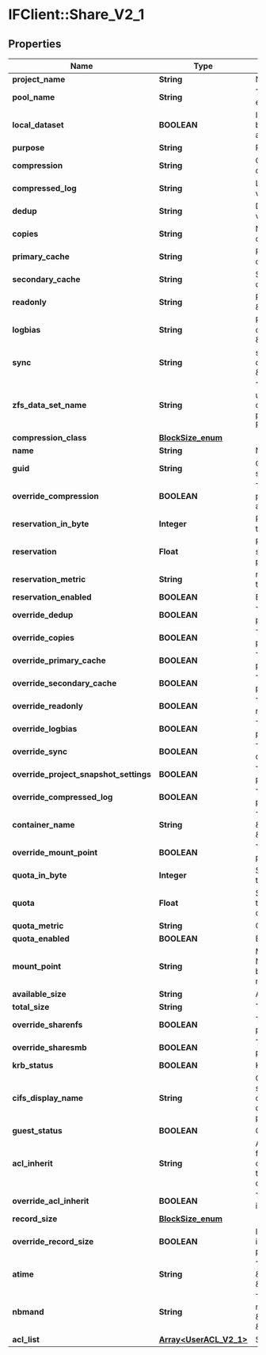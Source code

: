 # IFClient::Share_V2_1

## Properties
Name | Type | Description | Notes
------------ | ------------- | ------------- | -------------
**project_name** | **String** | Name of the project. | 
**pool_name** | **String** | The pool in which the project exists. | 
**local_dataset** | **BOOLEAN** | Indicates whether the project belongs to the current Tegile array. | 
**purpose** | **String** | Purpose of the dataset. | [optional] 
**compression** | **String** | Compression algorithm, default value: \&quot;lz4\&quot;   | [optional] 
**compressed_log** | **String** | Log compression, default value : \&quot;off\&quot;  | [optional] 
**dedup** | **String** | Deduplication setting, default value: \&quot;on\&quot;  | [optional] 
**copies** | **String** | Number of data copies, default value: \&quot;1\&quot;  | [optional] 
**primary_cache** | **String** | Primary cache specified, default value: \&quot;all\&quot;  | [optional] 
**secondary_cache** | **String** | Secondary cache specified, default value: \&quot;all\&quot;  | [optional] 
**readonly** | **String** | Read only flag, default value: \&quot;off\&quot;  | [optional] 
**logbias** | **String** | Prejudice in favor of log, default value: \&quot;latency\&quot;  | [optional] 
**sync** | **String** | synchronization mode, default value: \&quot;standard\&quot;   | [optional] 
**zfs_data_set_name** | **String** | This field is a string that uniquely identifies the volume on a Tegile array. A dataset path should have the format: PoolName/Local/ProjectName  | [optional] 
**compression_class** | [**BlockSize_enum**](BlockSize_enum.md) |  | [optional] 
**name** | **String** | Name of the subproject | 
**guid** | **String** | Global unique identifier of the sub project | [optional] 
**override_compression** | **BOOLEAN** | Toggle override parent project compression algorithm | [optional] 
**reservation_in_byte** | **Integer** | Reserved space number of the sub project | [optional] 
**reservation** | **Float** | Reserved space in reserved space metric unit of the sub project | [optional] 
**reservation_metric** | **String** | reserved space metric unit of the sub project | [optional] 
**reservation_enabled** | **BOOLEAN** | Enable reservation feature | [optional] 
**override_dedup** | **BOOLEAN** | Toggle overwrite parent project deduplication | [optional] 
**override_copies** | **BOOLEAN** | Toggle overwrite copies of parent project | [optional] 
**override_primary_cache** | **BOOLEAN** | Toggle overwrite parent project primary cache | [optional] 
**override_secondary_cache** | **BOOLEAN** | Toggle overwrite parent project secondary cache | [optional] 
**override_readonly** | **BOOLEAN** | Toggle overwrite parent readonly feature | [optional] 
**override_logbias** | **BOOLEAN** | Toggle overwrite parent project log bias | [optional] 
**override_sync** | **BOOLEAN** | Toggle synchronization mode of the sub project | [optional] 
**override_project_snapshot_settings** | **BOOLEAN** | Toggle overwrite parent project snapshot setting | [optional] 
**override_compressed_log** | **BOOLEAN** | Toggle overwrite project parent log compression | [optional] 
**container_name** | **String** | The name of the container, \&quot;Local\&quot; or \&quot;Replica\&quot; | [optional] 
**override_mount_point** | **BOOLEAN** | Toggle override parent project mount point | [optional] 
**quota_in_byte** | **Integer** | Space limitation of datasets in the project | [optional] 
**quota** | **Float** | Space limitation of datasets in the project in the unit of quotaMetric | [optional] 
**quota_metric** | **String** | Quota metric unit in share | [optional] 
**quota_enabled** | **BOOLEAN** | Enable quota feature | [optional] 
**mount_point** | **String** | Mount point of the share, Notice: SMB/NFS share has to be turned off to change mountpoint.  | [optional] 
**available_size** | **String** | Available size in bytes | [optional] 
**total_size** | **String** | Total size in bytes | [optional] 
**override_sharenfs** | **BOOLEAN** | Toggle override parent project share nfs | [optional] 
**override_sharesmb** | **BOOLEAN** | Toggle override parent project share smb | [optional] 
**krb_status** | **BOOLEAN** | Kerberos status of the share | [optional] 
**cifs_display_name** | **String** | CIFS display name. For CIFS share a custom display name can be used, otherwise default to projectName_shareName.  | [optional] 
**guest_status** | **BOOLEAN** | Guest status of the share | [optional] 
**acl_inherit** | **String** | Access Control List inherit from project setting. Notice: overrideAclInherit must be set to true before change it to a different value  | [optional] 
**override_acl_inherit** | **BOOLEAN** | Toggle Access Control List inherit from project setting | [optional] 
**record_size** | [**BlockSize_enum**](BlockSize_enum.md) |  | [optional] 
**override_record_size** | **BOOLEAN** | Indicate if record size is inheriting or overriding from project. | [optional] 
**atime** | **String** | Toggle access time, \&quot;on\&quot; or \&quot;off\&quot; | [optional] 
**nbmand** | **String** | Toggle nonblocking mandatory locks, \&quot;on\&quot; or \&quot;off\&quot; | [optional] 
**acl_list** | [**Array&lt;UserACL_V2_1&gt;**](UserACL_V2_1.md) | Sser Access Control List | [optional] 


